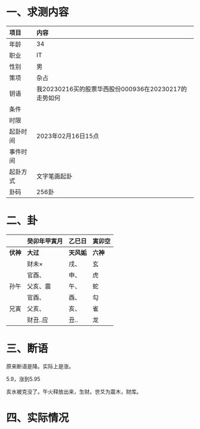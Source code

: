 # 一、求测内容

| 项目     | 内容                                                 |
| :------- | :--------------------------------------------------- |
| 年龄     | 34                                                   |
| 职业     | IT                                                   |
| 性别     | 男                                                   |
| 策项     | 杂占                                                 |
| 钥语     | 我20230216买的股票华西股份000936在20230217的走势如何 |
| 条件     |                                                      |
| 时限     |                                                      |
| 起卦时间 | 2023年02月16日15点                                   |
| 事件时间 |                                                      |
| 起卦方式 | 文字笔画起卦                                         |
| 卦码     | 256卦                                                |

# 二、卦

|                | 癸卯年甲寅月   | 乙巳日           | 寅卯空         |
| :------------- | :------------- | :--------------- | :------------- |
| **伏神** | **大过** | **天风姤** | **六神** |
|                | 财未×         | 戌、             | 玄             |
|                | 官酉、         | 申、             | 虎             |
| 孙午           | 父亥、震       | 午、             | 蛇             |
|                | 官酉、         | 酉、             | 勾             |
| 兄寅           | 父亥、         | 亥、             | 雀             |
|                | 财丑..应       | 丑..             | 龙             |

# 三、断语

原来断语是降。实际上是涨。

5.9，涨到5.95

亥水被克没了。午火释放出来，生财。世爻为震木，财库。

# 四、实际情况
